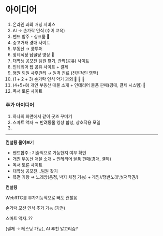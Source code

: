 # 아이디어 

1. 온라인 과외 매칭 서비스
2. AI → 손가락 인식 (수어 교육)
3. 밴드 합주 - 싱크룸 📌
4. 중고거래 경매 사이트
5. 부동산 → 룸투어
6. 장례식장 납골당 영상 📌
7. 대학생 공모전 팀원 찾기, 관리(공유) 사이트 
8. 인테리어 팁 공유 사이트 + 결제
9. 병원 퇴원 사후관리 → 원격 진료 (전문적인 영역)
10. (1 + 2 + 3) 손가락 인식 악기 과외 📌 📌 📌
11. (4+5+8) 개인 부동산 매물 소개 + 인테리어 물품 판매(경매, 결제 시스템) 📌
12. 독서 토론 사이트 

### 추가 아이디어

1. 하나의 화면에서 같이 굿즈 꾸미기
2. 스마트 액자 ⇒ 반려동물 영상 합성, 상호작용 모델
3. 

---

**컨설팅 물어보기**

- 밴드합주 : 기술적으로 가능한지 여부 확인
- 개인 부동산 매물 소개 + 인테리어 물품 판매(경매, 결제)
- 독서 토론 사이트
- 대학생 공모전…팀원 찾기
- 복면 가왕 ⇒ 노래방(음정, 박자 채점 기능) + 게임//쟁반노래방(저작권/)

**컨설팅**

WebRTC를 부가기능적으로 빼도 괜찮음

손가락 모션 인식 추가 가능 (가전)

스마트 액자..??

(결제 → 테스팅 가능), AI 추천 알고리즘?
